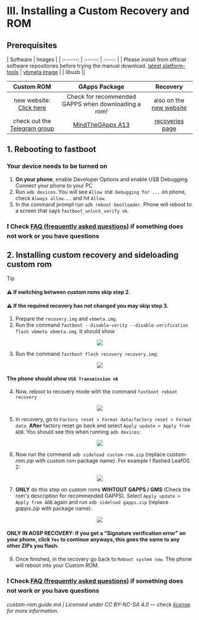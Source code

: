 # III. Installing a Custom Recovery and ROM

## Prerequisites

| Software | Images |
| :------: | :-----: | :----: |
| Please install from official software repositories before trying the manual download. [latest platform-tools](https://dl.google.com/android/repository/platform-tools-latest-linux.zip) | [vbmeta image](https://github.com/bengris32/releases/releases/download/arrow-1.1/vbmeta.img) |
| libusb ||

| Custom ROM | GApps Package | Recovery |
| :--------: | :-----------: | :------: |
| new website: [Click here](https://realme8.dry.nl.eu.org) | Check for recommended GAPPS when downloading a rom! | also on the [new website](https://realme8.dry.nl.eu.org/Recoveries) |
| check out the [Telegram group](https://t.me/Realme8AOSPGroup) | [MindTheGApps A13](https://androidfilehost.com/?fid=4279422670115734716) | [recoveries page](/common/recovery.md) |

## 1. Rebooting to fastboot

### Your device needs to be turned on

1.  **On your phone**, enable Developer Options and enable USB Debugging. Connect your phone to your PC
2.  Run `adb devices`. You will see `Allow USB Debugging for ...` on phone, check `Always allow...` and hit `Allow`.
3.  In the command prompt run `adb reboot bootloader`. Phone will reboot to a screen that says `fastboot_unlock_verify ok`.

### ❗ Check [FAQ (frequently asked questions)](https://github.com/driedpampas/realme-8-megaguide/wiki/FAQ) if something does not work or you have questions

## 2. Installing custom recovery and sideloading custom rom

> [!TIP]
>
> #### ⚠️ If switching between custom roms skip step 2.
>
> #### ⚠️ If the required recovery has not changed you may skip step 3.

1.  Prepare the `recovery.img` and `vbmeta.img`.
2.  Run the command `fastboot --disable-verity --disable-verification flash vbmeta vbmeta.img`. It should show
<p align="center"><img src="https://i.imgur.com/MZZyTBc.png"></p>

3.  Run the command `fastboot flash recovery recovery.img`:
<p align="center"><img src="https://i.imgur.com/t7wYi3R.png"></p>

#### The phone should show `USB Transmission ok`

4.  Now, reboot to recovery mode with the command `fastboot reboot recovery`
<p align="center"><img src="https://i.imgur.com/1zwXUmj.png"></p>

5.  In recovery, go to `Factory reset > Format data/factory reset > Format data`. **After** factory reset go back and select `Apply update > Apply from ADB`. You should see this when running `adb devices`:
<p align="center"><img src="https://i.imgur.com/MoiIS9k.png"></p>

6.  Now run the command `adb sideload custom-rom.zip` (replace _custom-rom.zip_ with custom rom package name). For example I flashed LeafOS 2:
<p align="center"><img src="https://i.imgur.com/QZqi1e1.png"></p>

7.  **ONLY** do this step on custom roms **WIHTOUT GAPPS / GMS** (Check the rom's description for recommended GAPPS). Select `Apply update > Apply from ADB` again and run `adb sideload gapps.zip` (replace _gapps.zip_ with package name).
<p align="center"><img src="https://i.imgur.com/DUEMXrn.png"></p>

#### ONLY IN AOSP RECOVERY: If you get a "Signature verification error" on your phone, click `Yes` to continue anyways, this goes the same to any other ZIPs you flash.

9.  Once finished, in the recovery go back to `Reboot system now`. The phone will reboot into your Custom ROM.

### ❗ Check [FAQ (frequently asked questions)](https://github.com/driedpampas/realme-8-megaguide/wiki/FAQ) if something does not work or you have questions

###### custom-rom.guide.md | Licensed under CC BY-NC-SA 4.0 — check [license](/LICENSE) for more information.
